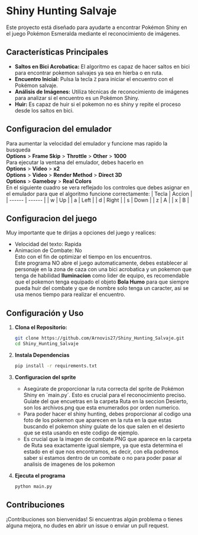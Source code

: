 # Shiny Hunting Salvaje

Este proyecto está diseñado para ayudarte a encontrar Pokémon Shiny en el juego Pokémon Esmeralda mediante el reconocimiento de imágenes.

## Características Principales

- **Saltos en Bici Acrobatica:** El algoritmo es capaz de hacer saltos en bici para encontrar pokemon salvajes ya sea en hierba o en ruta.
- **Encuentro Inicial:** Pulsa la tecla `Z` para iniciar el encuentro con el Pokémon salvaje.
- **Análisis de Imágenes:** Utiliza técnicas de reconocimiento de imágenes para analizar si el encuentro es un Pokémon Shiny.
- **Huir:** Es capaz de huir si el pokemon no es shiny y repite el proceso desde los saltos en bici.

## Configuracion del emulador  
Para aumentar la velocidad del emulador y funcione mas rapido la busqueda  
**Options** > **Frame Skip** > **Throttle** > **Other** > **1000**  
Para ejecutar la ventana del emulador, debes hacerlo en  
**Options** > **Video** > **x2**  
**Options** > **Video** > **Render Method** > **Direct 3D**  
**Options** > **Gameboy** > **Real Colors**  
En el siguiente cuadro se vera reflejado los controles que debes asignar en el emulador para que el algoritmo funcione correctamente:
| Tecla  | Accion |
| ------ | ------ |
|   w    |   Up   |
|   a    |  Left  |
|   d    |  Right |
|   s    |  Down  |
|   z    |    A   |
|   x    |    B   |

## Configuracion del juego  
Muy importante que te dirijas a opciones del juego y realices:  
- Velocidad del texto: Rapida  
- Animacion de Combate: No  
Esto con el fin de optimizar el tiempo en los encuentros.  
Este programa NO abre el juego automaticamente, debes establecer al personaje en la zona de caza con una bici acrobatica y un pokemon que tenga de habilidad **Iluminacion** como lider de equipo, es recomendable que el pokemon tenga equipado el objeto **Bola Humo** para que siempre pueda huir del combate y que de nombre solo tenga un caracter, asi se usa menos tiempo para realizar el encuentro.

## Configuración y Uso

1. **Clona el Repositorio:**
   ```bash
   git clone https://github.com/Arnovis27/Shiny_Hunting_Salvaje.git
   cd Shiny_Hunting_Salvaje

2. **Instala Dependencias**
    ```bash
    pip install -r requirements.txt 

3. **Configuracion del sprite**  
    - Asegúrate de proporcionar la ruta correcta del sprite de Pokémon Shiny en ´main.py´. Esto es crucial para el reconocimiento preciso.
    Guiate del que encuetras en la carpeta Ruta en la seccion Desierto, son los archivos.png que esta enumerados por orden numerico.
    - Para poder hacer el shiny hunting, debes proporcionar al codigo una foto de los pokemon que aparecen en la ruta en la que estas buscando el
    pokemon shiny guiate de los que salen en el desierto que se esta usando en este codigo de ejemplo.
    - Es crucial que la imagen de combate.PNG que aparece en la carpeta de Ruta sea exactamente igual siempre, ya que esta determina el estado
    en el que nos encontramos, es decir, con ella podremos saber si estamos dentro de un combate o no para poder pasar al analisis de imagenes de
    los pokemon

4. **Ejecuta el programa**
    ```bash
    python main.py

## Contribuciones  
¡Contribuciones son bienvenidas! Si encuentras algún problema o tienes alguna mejora, no dudes en abrir un issue o enviar un pull request.
